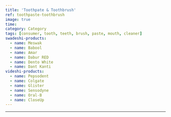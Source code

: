 ```yaml
---
title: 'Toothpate & Toothbrush'
ref: toothpaste-toothbrush
image: true
time: 
category: Category
tags: [consumer, tooth, teeth, brush, paste, mouth, cleaner]
swadeshi-products:
  - name: Meswak
  - name: Babool
  - name: Amar
  - name: Dabur RED
  - name: Dento White
  - name: Dant Kanti
videshi-products:
  - name: Pepsodent
  - name: Colgate
  - name: Glister
  - name: Sensodyne 
  - name: Oral-B
  - name: CloseUp
---
```





---


